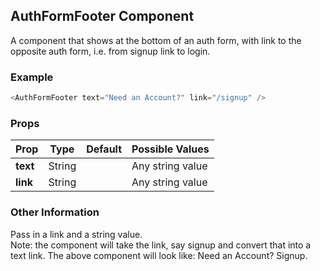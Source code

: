 ## AuthFormFooter Component
A component that shows at the bottom of an auth form, with link to the opposite auth form, i.e. from signup link to login.

### Example

```js
<AuthFormFooter text="Need an Account?" link="/signup" />
```

### Props

| Prop          | Type     | Default     | Possible Values
| ------------- | -------- | ----------- | ---------------------------------------------
| **text**    | String   |             | Any string value
| **link**    | String   |             | Any string value


### Other Information
Pass in a link and a string value.  
Note: the component will take the link, say signup and convert that into a text link.  The above component will look like:
Need an Account?  Signup.
